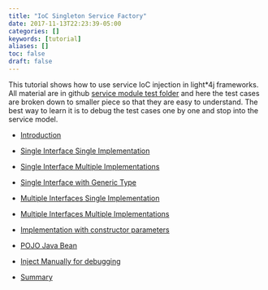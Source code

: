 ```yaml
---
title: "IoC Singleton Service Factory"
date: 2017-11-13T22:23:39-05:00
categories: []
keywords: [tutorial]
aliases: []
toc: false
draft: false
---
```


This tutorial shows how to use service IoC injection in light*4j frameworks. All material
are in github [service module test folder][] and here the test cases are broken down to
smaller piece so that they are easy to understand. The best way to learn it is to debug
the test cases one by one and stop into the service model. 

* [Introduction][]

* [Single Interface Single Implementation][]

* [Single Interface Multiple Implementations][]

* [Single Interface with Generic Type][]

* [Multiple Interfaces Single Implementation][]

* [Multiple Interfaces Multiple Implementations][]

* [Implementation with constructor parameters][]

* [POJO Java Bean][]

* [Inject Manually for debugging][]

* [Summary][]


[Introduction]: /tutorial/common/service/introduction/
[Single Interface Single Implementation]: /tutorial/common/service/singlesingle/
[Single Interface Multiple Implementations]: /tutorial/common/service/singlemultiple/
[Single Interface with Generic Type]: /tutorial/common/service/generic-type/
[service module test folder]: https://github.com/networknt/light-4j/tree/master/service/src/test/java/com/networknt/service
[Multiple Interfaces Single Implementation]: /tutorial/common/service/multiple-single/
[Multiple Interfaces Multiple Implementations]: /tutorial/common/service/multiple-multiple/
[Implementation with constructor parameters]: /tutorial/common/service/constructor-parameters/
[Summary]: /tutorial/common/service/summary/
[POJO Java Bean]: /tutorial/common/service/java-bean/
[Inject Manually for debugging]: /tutorial/common/service/manual-injection/

